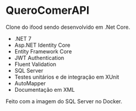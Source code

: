 # QueroComerAPI
Clone do ifood sendo desenvolvido em .Net Core.
- .NET 7
- Asp.NET Identity Core
- Entity Framework Core
- JWT Authentication
- Fluent Validation
- SQL Server
- Testes unitários e de integração em XUnit
- AutoMapper
- Documentação em XML

Feito com a imagem do SQL Server no Docker.
